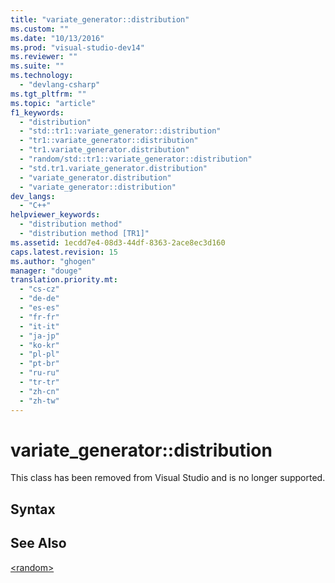 ```yaml
---
title: "variate_generator::distribution"
ms.custom: ""
ms.date: "10/13/2016"
ms.prod: "visual-studio-dev14"
ms.reviewer: ""
ms.suite: ""
ms.technology: 
  - "devlang-csharp"
ms.tgt_pltfrm: ""
ms.topic: "article"
f1_keywords: 
  - "distribution"
  - "std::tr1::variate_generator::distribution"
  - "tr1::variate_generator::distribution"
  - "tr1.variate_generator.distribution"
  - "random/std::tr1::variate_generator::distribution"
  - "std.tr1.variate_generator.distribution"
  - "variate_generator.distribution"
  - "variate_generator::distribution"
dev_langs: 
  - "C++"
helpviewer_keywords: 
  - "distribution method"
  - "distribution method [TR1]"
ms.assetid: 1ecdd7e4-08d3-44df-8363-2ace8ec3d160
caps.latest.revision: 15
ms.author: "ghogen"
manager: "douge"
translation.priority.mt: 
  - "cs-cz"
  - "de-de"
  - "es-es"
  - "fr-fr"
  - "it-it"
  - "ja-jp"
  - "ko-kr"
  - "pl-pl"
  - "pt-br"
  - "ru-ru"
  - "tr-tr"
  - "zh-cn"
  - "zh-tw"
---
```

# variate_generator::distribution
This class has been removed from Visual Studio and is no longer supported.  
  
## Syntax  
  
## See Also  
 [\<random>](../Topic/%3Crandom%3E.md)